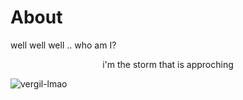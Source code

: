 # About

well well well .. who am I?

<center>i'm the storm that is approching </center>

![vergil-lmao](/vergil.jpg)
